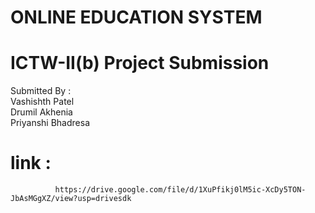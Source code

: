 # ONLINE EDUCATION SYSTEM

# ICTW-II(b) Project Submission

Submitted By :                                                                                                                                                          
  Vashishth Patel                                                                                                                                        
  Drumil Akhenia                                                                                                                                        
  Priyanshi Bhadresa
  
  # link :  
              https://drive.google.com/file/d/1XuPfikj0lM5ic-XcDy5TON-JbAsMGgXZ/view?usp=drivesdk
